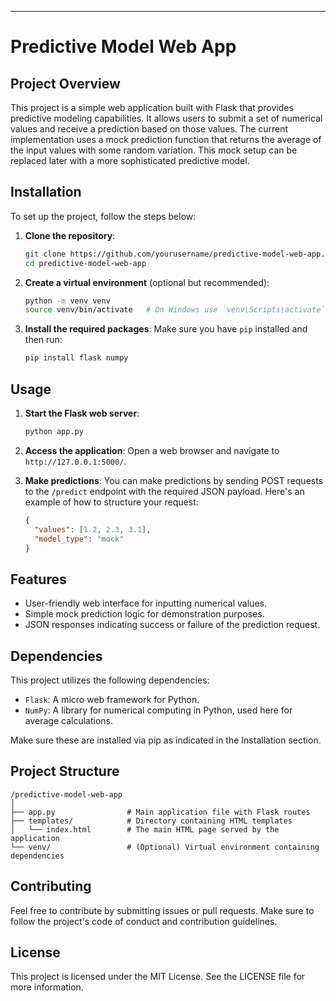 
---

# Predictive Model Web App

## Project Overview
This project is a simple web application built with Flask that provides predictive modeling capabilities. It allows users to submit a set of numerical values and receive a prediction based on those values. The current implementation uses a mock prediction function that returns the average of the input values with some random variation. This mock setup can be replaced later with a more sophisticated predictive model.

## Installation

To set up the project, follow the steps below:

1. **Clone the repository**:
   ```bash
   git clone https://github.com/yourusername/predictive-model-web-app.git
   cd predictive-model-web-app
   ```

2. **Create a virtual environment** (optional but recommended):
   ```bash
   python -m venv venv
   source venv/bin/activate   # On Windows use `venv\Scripts\activate`
   ```

3. **Install the required packages**:
   Make sure you have `pip` installed and then run:
   ```bash
   pip install flask numpy
   ```

## Usage

1. **Start the Flask web server**:
   ```bash
   python app.py
   ```

2. **Access the application**:
   Open a web browser and navigate to `http://127.0.0.1:5000/`. 

3. **Make predictions**:
   You can make predictions by sending POST requests to the `/predict` endpoint with the required JSON payload. Here's an example of how to structure your request:
   ```json
   {
     "values": [1.2, 2.3, 3.1],
     "model_type": "mock"
   }
   ```

## Features
- User-friendly web interface for inputting numerical values.
- Simple mock prediction logic for demonstration purposes.
- JSON responses indicating success or failure of the prediction request.

## Dependencies
This project utilizes the following dependencies:
- `Flask`: A micro web framework for Python.
- `NumPy`: A library for numerical computing in Python, used here for average calculations.

Make sure these are installed via pip as indicated in the Installation section.

## Project Structure
```
/predictive-model-web-app
│
├── app.py                # Main application file with Flask routes
├── templates/            # Directory containing HTML templates
│   └── index.html        # The main HTML page served by the application
└── venv/                 # (Optional) Virtual environment containing dependencies
```

## Contributing
Feel free to contribute by submitting issues or pull requests. Make sure to follow the project's code of conduct and contribution guidelines.

## License
This project is licensed under the MIT License. See the LICENSE file for more information.